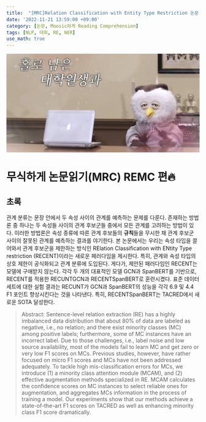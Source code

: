 ```yaml
---
title:  "[MRC]Relation Classification with Entity Type Restriction 논문 리뷰"
date: '2022-11-21 13:59:00 +09:00'
category: [논문, Moosic하게 Reading Comprehension]
tags: [NLP, 대회, RE, NER]
use_math: true
---
```


![](/assets/img/B/b0.png)

# 무식하게 논문읽기(MRC) REMC 편🔥

## 초록
관계 분류는 문장 안에서 두 속성 사이의 관계를 예측하는 문제를 다룬다. 존재하는 방법론 중 하나는 두 속성들 사이의 관계 후보군들 중에서 모든 관계를 고려하는 방법이 있다. 이러한 방법론은 속성 종류에 따른 관계 후보들의 **규칙**들을 무시한 채 관계 후보군 사이의 잘못된 관계를 예측하는 결과를 야기한다. 본 논문에서는 우리는 속성 타입을 끌어와서 관계 후보군을 제한하는 방식인  RElation Classification with ENtity Type restriction (RECENT)이라는 새로운 페러다임을 제시한다. 특히, 관계와 속성 타입의 상호 제한이 공식화되고 관계 분류에 도입된다. 게다가, 제안된 패러다임인 RECENT는 모델에 구애받지 않는다. 각각 두 개의 대표적인 모델 GCN과 SpanBERT를 기반으로, RECENT를 적용한 RECUNTGCN과 RECENTSpanBERT로 훈련시켰다. 표준 데이터 세트에 대한 실험 결과는 RECUNT가 GCN과 SpanBERT의 성능을 각각 6.9 및 4.4 F1 포인트 향상시킨다는 것을 나타낸다. 특히, RECENTSpanBERT는 TACRED에서 새로운 SOTA 달성한다.

> Abstract: Sentence-level relation extraction (RE) has a highly imbalanced data distribution that about 80% of data are labeled as negative, i.e., no relation; and there exist minority classes (MC) among positive labels; furthermore, some of MC instances have an incorrect label. Due to those challenges, i.e., label noise and low source availability, most of the models fail to learn MC and get zero or very low F1 scores on MCs. Previous studies, however, have rather focused on micro F1 scores and MCs have not been addressed adequately. To tackle high mis-classification errors for MCs, we introduce (1) a minority class attention module (MCAM), and (2) effective augmentation methods specialized in RE. MCAM calculates the confidence scores on MC instances to select reliable ones for augmentation, and aggregates MCs information in the process of training a model. Our experiments show that our methods achieve a state-of-the-art F1 scores on TACRED as well as enhancing minority class F1 score dramatically.